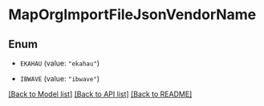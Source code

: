 # MapOrgImportFileJsonVendorName

## Enum


* `EKAHAU` (value: `"ekahau"`)

* `IBWAVE` (value: `"ibwave"`)


[[Back to Model list]](../README.md#documentation-for-models) [[Back to API list]](../README.md#documentation-for-api-endpoints) [[Back to README]](../README.md)


